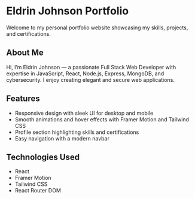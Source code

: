 # Eldrin Johnson Portfolio

Welcome to my personal portfolio website showcasing my skills, projects, and certifications.

## About Me

Hi, I’m Eldrin Johnson — a passionate Full Stack Web Developer with expertise in JavaScript, React, Node.js, Express, MongoDB, and cybersecurity. I enjoy creating elegant and secure web applications.

## Features

- Responsive design with sleek UI for desktop and mobile
- Smooth animations and hover effects with Framer Motion and Tailwind CSS
- Profile section highlighting skills and certifications
- Easy navigation with a modern navbar

## Technologies Used

- React
- Framer Motion
- Tailwind CSS
- React Router DOM

